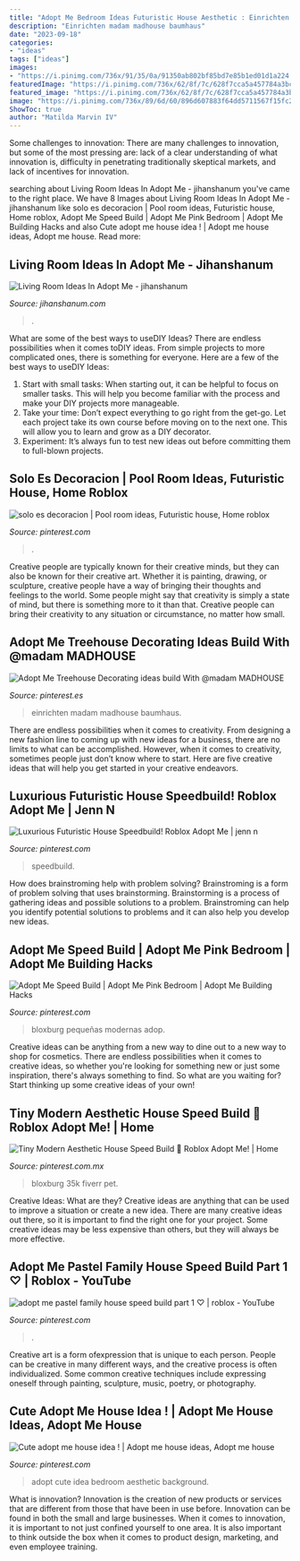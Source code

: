 ```yaml
---
title: "Adopt Me Bedroom Ideas Futuristic House Aesthetic : Einrichten Madam Madhouse Baumhaus"
description: "Einrichten madam madhouse baumhaus"
date: "2023-09-18"
categories:
- "ideas"
tags: ["ideas"]
images:
- "https://i.pinimg.com/736x/91/35/0a/91350ab802bf85bd7e85b1ed01d1a224.jpg"
featuredImage: "https://i.pinimg.com/736x/62/8f/7c/628f7cca5a457784a3bc2cdfdd2a32da.jpg"
featured_image: "https://i.pinimg.com/736x/62/8f/7c/628f7cca5a457784a3bc2cdfdd2a32da.jpg"
image: "https://i.pinimg.com/736x/89/6d/60/896d607883f64dd5711567f15fc203f3.jpg"
ShowToc: true
author: "Matilda Marvin IV"
---
```



Some challenges to innovation:
There are many challenges to innovation, but some of the most pressing are: lack of a clear understanding of what innovation is, difficulty in penetrating traditionally skeptical markets, and lack of incentives for innovation.

	

		
searching about Living Room Ideas In Adopt Me - jihanshanum you've came to the right place. We have 8 Images about Living Room Ideas In Adopt Me - jihanshanum like solo es decoracion | Pool room ideas, Futuristic house, Home roblox, Adopt Me Speed Build | Adopt Me Pink Bedroom | Adopt Me Building Hacks and also Cute adopt me house idea ! | Adopt me house ideas, Adopt me house. Read more:
		
    
## Living Room Ideas In Adopt Me - Jihanshanum

<img loading=lazy src="https://i1.wp.com/i.ytimg.com/vi/OMXxEfL-2hQ/maxresdefault.jpg?ssl=1" onerror="this.onerror=null;this.src='https://tse2.mm.bing.net/th?id=OIP.3ZXAg4ItVR811hLiSH_EsAHaEK&amp;pid=15.1';" alt="Living Room Ideas In Adopt Me - jihanshanum">

_Source: jihanshanum.com_

>. 

	

What are some of the best ways to useDIY Ideas?
There are endless possibilities when it comes toDIY ideas. From simple projects to more complicated ones, there is something for everyone. Here are a few of the best ways to useDIY Ideas: 
1. Start with small tasks: When starting out, it can be helpful to focus on smaller tasks. This will help you become familiar with the process and make your DIY projects more manageable. 
2. Take your time: Don’t expect everything to go right from the get-go. Let each project take its own course before moving on to the next one. This will allow you to learn and grow as a DIY decorator. 
3. Experiment: It’s always fun to test new ideas out before committing them to full-blown projects.

    
## Solo Es Decoracion | Pool Room Ideas, Futuristic House, Home Roblox

<img loading=lazy src="https://i.pinimg.com/736x/44/6b/a8/446ba86c43180840246f6bc74377b230.jpg" onerror="this.onerror=null;this.src='https://tse2.mm.bing.net/th?id=OIP.dQhwTQzBBnmW023qmXogVwHaEN&amp;pid=15.1';" alt="solo es decoracion | Pool room ideas, Futuristic house, Home roblox">

_Source: pinterest.com_

>. 

	

Creative people are typically known for their creative minds, but they can also be known for their creative art. Whether it is painting, drawing, or sculpture, creative people have a way of bringing their thoughts and feelings to the world. Some people might say that creativity is simply a state of mind, but there is something more to it than that. Creative people can bring their creativity to any situation or circumstance, no matter how small.

    
## Adopt Me Treehouse Decorating Ideas Build With @madam MADHOUSE

<img loading=lazy src="https://i.pinimg.com/736x/b3/2e/93/b32e93d36c24bdfa14f75372097e6e54.jpg" onerror="this.onerror=null;this.src='https://tse3.mm.bing.net/th?id=OIP.S3PM4pZN6ZQgp8BBONQssAHaFj&amp;pid=15.1';" alt="Adopt Me Treehouse Decorating ideas build With @madam MADHOUSE">

_Source: pinterest.es_

>einrichten madam madhouse baumhaus. 

	

There are endless possibilities when it comes to creativity. From designing a new fashion line to coming up with new ideas for a business, there are no limits to what can be accomplished. However, when it comes to creativity, sometimes people just don’t know where to start. Here are five creative ideas that will help you get started in your creative endeavors.

    
## Luxurious Futuristic House Speedbuild! Roblox Adopt Me | Jenn N

<img loading=lazy src="https://i.pinimg.com/736x/62/8f/7c/628f7cca5a457784a3bc2cdfdd2a32da.jpg" onerror="this.onerror=null;this.src='https://tse3.mm.bing.net/th?id=OIP.zS38VYk0HlsxdANwu8tv1QHaEK&amp;pid=15.1';" alt="Luxurious Futuristic House Speedbuild! Roblox Adopt Me | jenn n">

_Source: pinterest.com_

>speedbuild. 

	

How does brainstroming help with problem solving?
Brainstroming is a form of problem solving that uses brainstorming. Brainstorming is a process of gathering ideas and possible solutions to a problem. Brainstroming can help you identify potential solutions to problems and it can also help you develop new ideas.

    
## Adopt Me Speed Build | Adopt Me Pink Bedroom | Adopt Me Building Hacks

<img loading=lazy src="https://i.pinimg.com/736x/8b/3f/cc/8b3fccf5a41b65b97fe291ea469b47ff.jpg" onerror="this.onerror=null;this.src='https://tse1.mm.bing.net/th?id=OIP.wR_L-xTHRL2B16WSs39QfgHaFj&amp;pid=15.1';" alt="Adopt Me Speed Build | Adopt Me Pink Bedroom | Adopt Me Building Hacks">

_Source: pinterest.com_

>bloxburg pequeñas modernas adop. 

	

Creative ideas can be anything from a new way to dine out to a new way to shop for cosmetics. There are endless possibilities when it comes to creative ideas, so whether you're looking for something new or just some inspiration, there's always something to find. So what are you waiting for? Start thinking up some creative ideas of your own!

    
## Tiny Modern Aesthetic House Speed Build 🌸 Roblox Adopt Me! | Home

<img loading=lazy src="https://i.pinimg.com/736x/89/6d/60/896d607883f64dd5711567f15fc203f3.jpg" onerror="this.onerror=null;this.src='https://tse3.mm.bing.net/th?id=OIP.e1LcsBMQbyTXPHB0FMBIBAHaEK&amp;pid=15.1';" alt="Tiny Modern Aesthetic House Speed Build 🌸 Roblox Adopt Me! | Home">

_Source: pinterest.com.mx_

>bloxburg 35k fiverr pet. 

	

Creative Ideas: What are they?
Creative ideas are anything that can be used to improve a situation or create a new idea. There are many creative ideas out there, so it is important to find the right one for your project. Some creative ideas may be less expensive than others, but they will always be more effective.

    
## Adopt Me Pastel Family House Speed Build Part 1 ♡ | Roblox - YouTube

<img loading=lazy src="https://i.pinimg.com/736x/58/6a/24/586a241ea0e44bb3af0e16d1aec23242.jpg" onerror="this.onerror=null;this.src='https://tse1.mm.bing.net/th?id=OIP.JE6kuEJ-Oy9cxnPfAVNwEgHaEK&amp;pid=15.1';" alt="adopt me pastel family house speed build part 1 ♡ | roblox - YouTube">

_Source: pinterest.com_

>. 

	

Creative art is a form ofexpression that is unique to each person. People can be creative in many different ways, and the creative process is often individualized. Some common creative techniques include expressing oneself through painting, sculpture, music, poetry, or photography.

    
## Cute Adopt Me House Idea ! | Adopt Me House Ideas, Adopt Me House

<img loading=lazy src="https://i.pinimg.com/736x/91/35/0a/91350ab802bf85bd7e85b1ed01d1a224.jpg" onerror="this.onerror=null;this.src='https://tse2.mm.bing.net/th?id=OIP.9XCvtFC-2EfCI1PoXjnSkgHaFj&amp;pid=15.1';" alt="Cute adopt me house idea ! | Adopt me house ideas, Adopt me house">

_Source: pinterest.com_

>adopt cute idea bedroom aesthetic background. 

	

What is innovation?
Innovation is the creation of new products or services that are different from those that have been in use before. Innovation can be found in both the small and large businesses. When it comes to innovation, it is important to not just confined yourself to one area. It is also important to think outside the box when it comes to product design, marketing, and even employee training.

